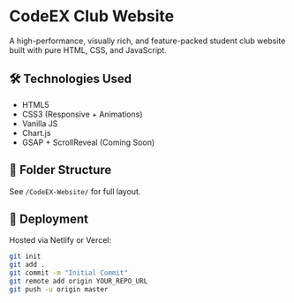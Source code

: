 # CodeEX Club Website

A high-performance, visually rich, and feature-packed student club website built with pure HTML, CSS, and JavaScript.

## 🛠️ Technologies Used

- HTML5
- CSS3 (Responsive + Animations)
- Vanilla JS
- Chart.js
- GSAP + ScrollReveal (Coming Soon)

## 📁 Folder Structure

See `/CodeEX-Website/` for full layout.

## 🚀 Deployment

Hosted via Netlify or Vercel:
```bash
git init
git add .
git commit -m "Initial Commit"
git remote add origin YOUR_REPO_URL
git push -u origin master